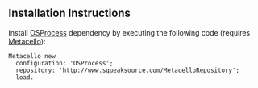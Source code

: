 ## Installation Instructions
Install [OSProcess] dependency by executing the following code (requires [Metacello]):
```smalltalk
Metacello new
  configuration: 'OSProcess';
  repository: 'http://www.squeaksource.com/MetacelloRepository';
  load.
```



<!-- References -->
[OSProcess]: http://www.squeaksource.com/OSProcess.html
[Metacello]: https://github.com/Metacello/metacello

